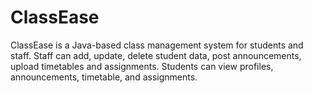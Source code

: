 # ClassEase
ClassEase is a Java-based class management system for students and staff. Staff can add, update, delete student data, post announcements, upload timetables and assignments. Students can view profiles, announcements, timetable, and assignments.
